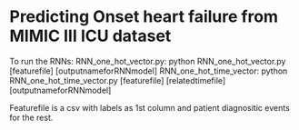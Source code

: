 # Predicting Onset heart failure from MIMIC III ICU dataset

To run the RNNs:
RNN_one_hot_vector.py: python RNN_one_hot_vector.py [featurefile] [outputnameforRNNmodel]
RNN_one_hot_time_vector: python RNN_one_hot_time_vector.py [featurefile] [relatedtimefile] [outputnameforRNNmodel]

Featurefile is a csv with labels as 1st column and patient diagnositic events for the rest. 
